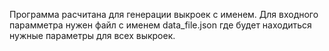 Программа расчитана для генерации выкроек с именем. 
Для входного парамметра нужен файл с именем data_file.json где будет находиться нужные параметры для всех выкроек.
